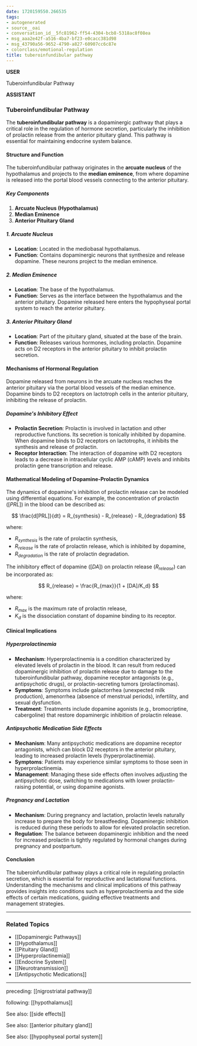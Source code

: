 ```yaml
---
date: 1720159550.266535
tags:
- autogenerated
- source__oai
- conversation_id__5fc81962-ff54-4304-bcb8-5318ac8f08ea
- msg_aaa2e42f-a516-4ba7-bf23-e0cacc381d98
- msg_43790a56-9652-4790-a827-60907cc6c87e
- colorclass/emotional-regulation
title: tuberoinfundibular pathway
---
```


**USER**

Tuberoinfundibular Pathway


**ASSISTANT**

### Tuberoinfundibular Pathway

The **tuberoinfundibular pathway** is a dopaminergic pathway that plays a critical role in the regulation of hormone secretion, particularly the inhibition of prolactin release from the anterior pituitary gland. This pathway is essential for maintaining endocrine system balance.

#### Structure and Function

The tuberoinfundibular pathway originates in the **arcuate nucleus** of the hypothalamus and projects to the **median eminence**, from where dopamine is released into the portal blood vessels connecting to the anterior pituitary.

##### Key Components

1. **Arcuate Nucleus (Hypothalamus)**
2. **Median Eminence**
3. **Anterior Pituitary Gland**

##### 1. Arcuate Nucleus

- **Location**: Located in the mediobasal hypothalamus.
- **Function**: Contains dopaminergic neurons that synthesize and release dopamine. These neurons project to the median eminence.

##### 2. Median Eminence

- **Location**: The base of the hypothalamus.
- **Function**: Serves as the interface between the hypothalamus and the anterior pituitary. Dopamine released here enters the hypophyseal portal system to reach the anterior pituitary.

##### 3. Anterior Pituitary Gland

- **Location**: Part of the pituitary gland, situated at the base of the brain.
- **Function**: Releases various hormones, including prolactin. Dopamine acts on D2 receptors in the anterior pituitary to inhibit prolactin secretion.

#### Mechanisms of Hormonal Regulation

Dopamine released from neurons in the arcuate nucleus reaches the anterior pituitary via the portal blood vessels of the median eminence. Dopamine binds to D2 receptors on lactotroph cells in the anterior pituitary, inhibiting the release of prolactin.

##### Dopamine's Inhibitory Effect

- **Prolactin Secretion**: Prolactin is involved in lactation and other reproductive functions. Its secretion is tonically inhibited by dopamine. When dopamine binds to D2 receptors on lactotrophs, it inhibits the synthesis and release of prolactin.
- **Receptor Interaction**: The interaction of dopamine with D2 receptors leads to a decrease in intracellular cyclic AMP (cAMP) levels and inhibits prolactin gene transcription and release.

#### Mathematical Modeling of Dopamine-Prolactin Dynamics

The dynamics of dopamine's inhibition of prolactin release can be modeled using differential equations. For example, the concentration of prolactin ($[PRL]$) in the blood can be described as:

$$
\frac{d[PRL]}{dt} = R_{synthesis} - R_{release} - R_{degradation}
$$

where:
- $R_{synthesis}$ is the rate of prolactin synthesis,
- $R_{release}$ is the rate of prolactin release, which is inhibited by dopamine,
- $R_{degradation}$ is the rate of prolactin degradation.

The inhibitory effect of dopamine ($[DA]$) on prolactin release ($R_{release}$) can be incorporated as:

$$
R_{release} = \frac{R_{max}}{1 + [DA]/K_d}
$$

where:
- $R_{max}$ is the maximum rate of prolactin release,
- $K_d$ is the dissociation constant of dopamine binding to its receptor.

#### Clinical Implications

##### Hyperprolactinemia

- **Mechanism**: Hyperprolactinemia is a condition characterized by elevated levels of prolactin in the blood. It can result from reduced dopaminergic inhibition of prolactin release due to damage to the tuberoinfundibular pathway, dopamine receptor antagonists (e.g., antipsychotic drugs), or prolactin-secreting tumors (prolactinomas).
- **Symptoms**: Symptoms include galactorrhea (unexpected milk production), amenorrhea (absence of menstrual periods), infertility, and sexual dysfunction.
- **Treatment**: Treatments include dopamine agonists (e.g., bromocriptine, cabergoline) that restore dopaminergic inhibition of prolactin release.

##### Antipsychotic Medication Side Effects

- **Mechanism**: Many antipsychotic medications are dopamine receptor antagonists, which can block D2 receptors in the anterior pituitary, leading to increased prolactin levels (hyperprolactinemia).
- **Symptoms**: Patients may experience similar symptoms to those seen in hyperprolactinemia.
- **Management**: Managing these side effects often involves adjusting the antipsychotic dose, switching to medications with lower prolactin-raising potential, or using dopamine agonists.

##### Pregnancy and Lactation

- **Mechanism**: During pregnancy and lactation, prolactin levels naturally increase to prepare the body for breastfeeding. Dopaminergic inhibition is reduced during these periods to allow for elevated prolactin secretion.
- **Regulation**: The balance between dopaminergic inhibition and the need for increased prolactin is tightly regulated by hormonal changes during pregnancy and postpartum.

#### Conclusion

The tuberoinfundibular pathway plays a critical role in regulating prolactin secretion, which is essential for reproductive and lactational functions. Understanding the mechanisms and clinical implications of this pathway provides insights into conditions such as hyperprolactinemia and the side effects of certain medications, guiding effective treatments and management strategies.

---

### Related Topics

- [[Dopaminergic Pathways]]
- [[Hypothalamus]]
- [[Pituitary Gland]]
- [[Hyperprolactinemia]]
- [[Endocrine System]]
- [[Neurotransmission]]
- [[Antipsychotic Medications]]


---

preceding: [[nigrostriatal pathway]]  


following: [[hypothalamus]]

See also: [[side effects]]


See also: [[anterior pituitary gland]]


See also: [[hypophyseal portal system]]